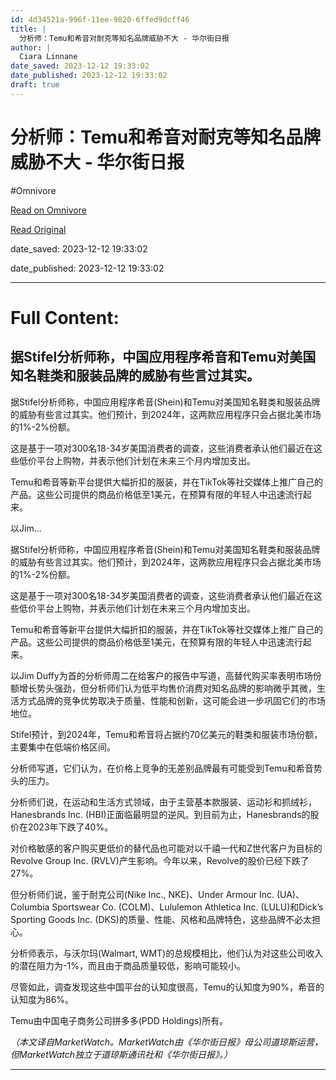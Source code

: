 ```yaml
---
id: 4d34521a-996f-11ee-9820-6ffed9dcff46
title: |
  分析师：Temu和希音对耐克等知名品牌威胁不大 - 华尔街日报
author: |
  Ciara Linnane
date_saved: 2023-12-12 19:33:02
date_published: 2023-12-12 19:33:02
draft: true
---
```


# 分析师：Temu和希音对耐克等知名品牌威胁不大 - 华尔街日报
#Omnivore

[Read on Omnivore](https://omnivore.app/me/temu-18c6169ec98)

[Read Original](https://cn.wsj.com/amp/articles/%E5%88%86%E6%9E%90%E5%B8%88-temu%E5%92%8C%E5%B8%8C%E9%9F%B3%E5%AF%B9%E8%80%90%E5%85%8B%E7%AD%89%E7%9F%A5%E5%90%8D%E5%93%81%E7%89%8C%E5%A8%81%E8%83%81%E4%B8%8D%E5%A4%A7-1900bb8a)

date_saved: 2023-12-12 19:33:02

date_published: 2023-12-12 19:33:02

--- 

# Full Content: 

## 据Stifel分析师称，中国应用程序希音和Temu对美国知名鞋类和服装品牌的威胁有些言过其实。

据Stifel分析师称，中国应用程序希音(Shein)和Temu对美国知名鞋类和服装品牌的威胁有些言过其实。他们预计，到2024年，这两款应用程序只会占据北美市场的1%-2%份额。

这是基于一项对300名18-34岁美国消费者的调查，这些消费者承认他们最近在这些低价平台上购物，并表示他们计划在未来三个月内增加支出。

Temu和希音等新平台提供大幅折扣的服装，并在TikTok等社交媒体上推广自己的产品。这些公司提供的商品价格低至1美元，在预算有限的年轻人中迅速流行起来。

以Jim...

据Stifel分析师称，中国应用程序希音(Shein)和Temu对美国知名鞋类和服装品牌的威胁有些言过其实。他们预计，到2024年，这两款应用程序只会占据北美市场的1%-2%份额。

这是基于一项对300名18-34岁美国消费者的调查，这些消费者承认他们最近在这些低价平台上购物，并表示他们计划在未来三个月内增加支出。

Temu和希音等新平台提供大幅折扣的服装，并在TikTok等社交媒体上推广自己的产品。这些公司提供的商品价格低至1美元，在预算有限的年轻人中迅速流行起来。

以Jim Duffy为首的分析师周二在给客户的报告中写道，高替代购买率表明市场份额增长势头强劲，但分析师们认为低平均售价消费对知名品牌的影响微乎其微，生活方式品牌的竞争优势取决于质量、性能和创新，这可能会进一步巩固它们的市场地位。

Stifel预计，到2024年，Temu和希音将占据约70亿美元的鞋类和服装市场份额，主要集中在低端价格区间。

分析师写道，它们认为，在价格上竞争的无差别品牌最有可能受到Temu和希音势头的压力。

分析师们说，在运动和生活方式领域，由于主营基本款服装、运动衫和抓绒衫，Hanesbrands Inc. (HBI)正面临最明显的逆风。到目前为止，Hanesbrands的股价在2023年下跌了40%。

对价格敏感的客户购买更低价的替代品也可能对以千禧一代和Z世代客户为目标的Revolve Group Inc. (RVLV)产生影响。今年以来，Revolve的股价已经下跌了27%。

但分析师们说，鉴于耐克公司(Nike Inc., NKE)、Under Armour Inc. (UA)、Columbia Sportswear Co. (COLM)、Lululemon Athletica Inc. (LULU)和Dick’s Sporting Goods Inc. (DKS)的质量、性能、风格和品牌特色，这些品牌不必太担心。

分析师表示，与沃尔玛(Walmart, WMT)的总规模相比，他们认为对这些公司收入的潜在阻力为-1%，而且由于商品质量较低，影响可能较小。

尽管如此，调查发现这些中国平台的认知度很高，Temu的认知度为90%，希音的认知度为86%。

Temu由中国电子商务公司拼多多(PDD Holdings)所有。

_（本文译自MarketWatch。MarketWatch由《华尔街日报》母公司道琼斯运营，但MarketWatch独立于道琼斯通讯社和《华尔街日报》。）_

---

